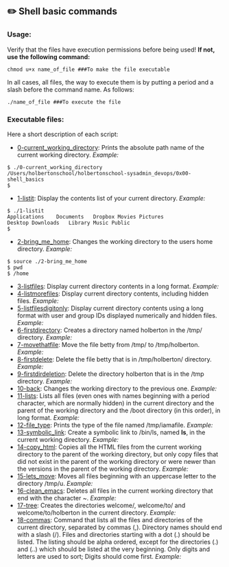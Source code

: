## :pencil2: Shell basic commands


### Usage:
Verify that the files have execution permissions before being used! **If not, use the following command:**

    chmod u+x name_of_file ###To make the file executable

In all cases, all files, the way to execute them is by putting a period and a slash before the command name. As follows:

    ./name_of_file ###To execute the file

### Executable files:

Here a short description of each script:

+ [0-current_working_directory](https://github.com/dmhenaopa/holberton-system_engineering-devops/blob/master/0x00-shell_basics/0-current_working_directory): Prints the absolute path name of the current working directory. *Example:*
```
$ ./0-current_working_directory
/Users/holbertonschool/holbertonschool-sysadmin_devops/0x00-shell_basics
$
```
+ [1-listit](https://github.com/dmhenaopa/holberton-system_engineering-devops/blob/master/0x00-shell_basics/1-listit): Display the contents list of your current directory. *Example:*
```
$ ./1-listit
Applications    Documents   Dropbox Movies Pictures
Desktop Downloads   Library Music Public
$
```
+ [2-bring_me_home](https://github.com/dmhenaopa/holberton-system_engineering-devops/blob/master/0x00-shell_basics/2-bring_me_home): Changes the working directory to the users home directory. *Example:*
```
$ source ./2-bring_me_home
$ pwd
$ /home
```
+ [3-listfiles](https://github.com/dmhenaopa/holberton-system_engineering-devops/blob/master/0x00-shell_basics/3-listfiles): Display current directory contents in a long format. *Example:*
+ [4-listmorefiles](https://github.com/dmhenaopa/holberton-system_engineering-devops/blob/master/0x00-shell_basics/4-listmorefiles): Display current directory contents, including hidden files. *Example:*
+ [5-listfilesdigitonly](https://github.com/dmhenaopa/holberton-system_engineering-devops/blob/master/0x00-shell_basics/5-listfilesdigitonly): Display current directory contents using a long format with user and group IDs displayed numerically and hidden files. *Example:*
+ [6-firstdirectory](https://github.com/dmhenaopa/holberton-system_engineering-devops/blob/master/0x00-shell_basics/6-firstdirectory): Creates a directory named holberton in the /tmp/ directory. *Example:*
+ [7-movethatfile](https://github.com/dmhenaopa/holberton-system_engineering-devops/blob/master/0x00-shell_basics/7-movethatfile): Move the file betty from /tmp/ to /tmp/holberton. *Example:*
+ [8-firstdelete](https://github.com/dmhenaopa/holberton-system_engineering-devops/blob/master/0x00-shell_basics/8-firstdelete): Delete the file betty that is in /tmp/holberton/ directory. *Example:*
+ [9-firstdirdeletion](https://github.com/dmhenaopa/holberton-system_engineering-devops/blob/master/0x00-shell_basics/9-firstdirdeletion): Delete the directory holberton that is in the /tmp directory. *Example:*
+ [10-back](https://github.com/dmhenaopa/holberton-system_engineering-devops/blob/master/0x00-shell_basics/10-back): Changes the working directory to the previous one. *Example:*
+ [11-lists](https://github.com/dmhenaopa/holberton-system_engineering-devops/blob/master/0x00-shell_basics/11-lists): Lists all files (even ones with names beginning with a period character, which are normally hidden) in the current directory and the parent of the working directory and the /boot directory (in this order), in long format. *Example:*
+ [12-file_type](https://github.com/dmhenaopa/holberton-system_engineering-devops/blob/master/0x00-shell_basics/12-file_type): Prints the type of the file named /tmp/iamafile. *Example:*
+ [13-symbolic_link](https://github.com/dmhenaopa/holberton-system_engineering-devops/blob/master/0x00-shell_basics/13-symbolic_link): Create a symbolic link to /bin/ls, named __ls__, in the current working directory. *Example:*
+ [14-copy_html](https://github.com/dmhenaopa/holberton-system_engineering-devops/blob/master/0x00-shell_basics/14-copy_html): Copies all the HTML files from the current working directory to the parent of the working directory, but only copy files that did not exist in the parent of the working directory or were newer than the versions in the parent of the working directory. *Example:*
+ [15-lets_move](https://github.com/dmhenaopa/holberton-system_engineering-devops/blob/master/0x00-shell_basics/15-lets_move): Moves all files beginning with an uppercase letter to the directory /tmp/u. *Example:*
+ [16-clean_emacs](https://github.com/dmhenaopa/holberton-system_engineering-devops/blob/master/0x00-shell_basics/16-clean_emacs): Deletes all files in the current working directory that end with the character ~. *Example:*
+ [17-tree](https://github.com/dmhenaopa/holberton-system_engineering-devops/blob/master/0x00-shell_basics/17-tree): Creates the directories welcome/, welcome/to/ and welcome/to/holberton in the current directory. *Example:*
+ [18-commas](https://github.com/dmhenaopa/holberton-system_engineering-devops/blob/master/0x00-shell_basics/18-commas): Command that lists all the files and directories of the current directory, separated by commas (,). Directory names should end with a slash (/). Files and directories starting with a dot (.) should be listed. The listing should be alpha ordered, except for the directories (.) and (..) which should be listed at the very beginning. Only digits and letters are used to sort; Digits should come first.  *Example:*
<!--stackedit_data:
eyJoaXN0b3J5IjpbMTU5MTQyOTkzLC0zNjgwNTY2MjYsMTQ2Mz
IxNTkwMiwxOTE0MTcyOTc0XX0=
-->